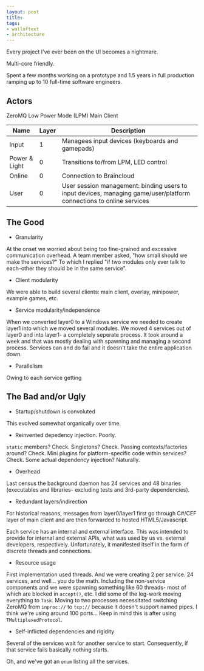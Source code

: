 ```yaml
---
layout: post
title: 
tags:
- walloftext
- architecture
---
```


Every project I've ever been on the UI becomes a nightmare.

Multi-core friendly.

Spent a few months working on a prototype and 1.5 years in full production ramping up to 10 full-time software engineers.

## Actors

ZeroMQ
Low Power Mode (LPM)
Main Client

| Name | Layer | Description
|-|-|-
| Input | 1 | Managees input devices (keyboards and gamepads)
| Power & Light | 0 | Transitions to/from LPM, LED control
| Online | 0 | Connection to Braincloud
| User | 0 | User session management: binding users to input devices, managing game/user/platform connections to online services

## The Good

- Granularity

At the onset we worried about being too fine-grained and excessive communication overhead.  A team member asked, "how small should we make the services?"  To which I replied "if two modules only ever talk to each-other they should be in the same service".

- Client modularity

We were able to build several clients: main client, overlay, minipower, example games, etc.

- Service modularity/independence

When we converted layer0 to a Windows service we needed to create layer1 into which we moved several modules.  We moved 4 services out of layer0 and into layer1- a completely seperate process.  It took around a week and that was mostly dealing with spawning and managing a second process.
Services can and do fail and it doesn't take the entire application down.

- Parallelism

Owing to each service getting 

## The Bad and/or Ugly

- Startup/shutdown is convoluted

This evolved somewhat organically over time.

- Reinvented depedency injection.  Poorly.

`static` members?  Check.  Singletons?  Check.  Passing contexts/factories around?  Check.  Mini plugins for platform-specific code within services?  Check.  Some actual dependency injection?  Naturally.

- Overhead

Last census the background daemon has 24 services and 48 binaries (executables and libraries- excluding tests and 3rd-party dependencies).

- Redundant layers/indirection

For historical reasons, messages from layer0/layer1 first go through C#/CEF layer of main client and are then forwarded to hosted HTML5/Javascript.

Each service has an internal and external interface.  This was intended to provide for internal and external APIs, what was used by us vs. external developers, respectively.  Unfortunately, it manifested itself in the form of discrete threads and connections.

- Resource usage

First implementation used threads.  And we were creating 2 per service.  24 services, and well... you do the math.  Including the non-service components and we were spawning something like 60 threads- most of which are blocked in `accept()`, etc.  I did some of the leg-work moving everything to `Task`.
Moving to two processes necessitated switching ZeroMQ from `inproc://` to `tcp://` because it doesn't support named pipes.  I think we're using around 100 ports...  Keep in mind this is after using `TMultiplexedProtocol`.

- Self-inflicted dependencies and rigidity

Several of the services wait for another service to start.  Consequently, if that service fails basically nothing starts.

Oh, and we've got an `enum` listing all the services.